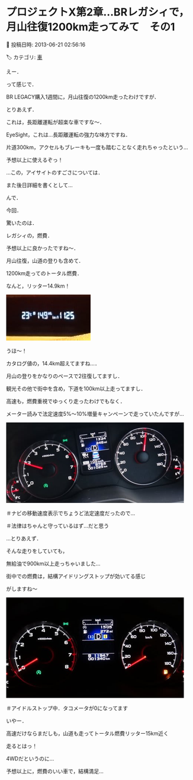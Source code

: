 # プロジェクトX第2章…BRレガシィで，月山往復1200km走ってみて　その1

📅 投稿日時: 2013-06-21 02:56:16

🏷️ カテゴリ: [車](cba0e8330b3f2ded7c1addfacc75d4547.md)

えー．


って感じで．





BR LEGACY購入1週間に，月山往復の1200km走ったわけですが．





とりあえず．


これは，長距離運転が超楽な車ですな～．


EyeSight，これは…長距離運転の強力な味方ですね．


片道300km，アクセルもブレーキも一度も踏むことなく走れちゃったという…


予想以上に使えるぞっ！


…この，アイサイトのすごさについては．


また後日詳細を書くとして…





んで．


今回．


驚いたのは．


レガシィの，燃費．





予想以上に良かったですね～．


月山往復，山道の登りも含めて．


1200km走ってのトータル燃費．


なんと，リッター14.9km！




![6ce5433bb4e4952de9efb10c4972fa90.jpg](images/6ce5433bb4e4952de9efb10c4972fa90.jpg)




うほ～！


カタログ値の，14.4km超えてますね…．





月山の登りをかなりのペースで2往復してますし．


観光その他で街中を含め，下道を100km以上走ってますし．


高速も，燃費重視でゆっくり走ったわけでもなく．


メーター読みで法定速度5%～10%増量キャンペーンで走っていたんですが…




![27106ca2139c1c6ddd12fc60d28b65c5.jpg](images/27106ca2139c1c6ddd12fc60d28b65c5.jpg)




＃ナビの移動速度表示でちょうど法定速度だったので…


＃法律はちゃんと守っているはず…だと思う





…とりあえず．


そんな走りをしていても，


無給油で900km以上走っちゃいました…





街中での燃費は，結構アイドリングストップが効いてる感じ


がしますね～




![901fd9e52579988eba84753af7762015.jpg](images/901fd9e52579988eba84753af7762015.jpg)




＃アイドルストップ中．タコメータが0になってます





いやー．


高速だけならまだしも，山道も走ってトータル燃費リッター15km近く


走るとはっ！


4WDだというのに…


予想以上に，燃費のいい車で，結構満足…
